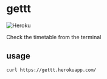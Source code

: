 # gettt

![Heroku](https://heroku-badge.herokuapp.com/?app=gettt)

Check the timetable from the terminal

## usage

```terminal
curl https://gettt.herokuapp.com/
```
